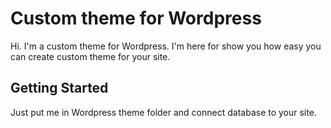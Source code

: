 Custom theme for Wordpress
===

Hi. I'm a custom theme for Wordpress. I'm here for show you how easy you can create custom theme for your site.


Getting Started
---------------
Just put me in Wordpress theme folder and connect database to your site.
